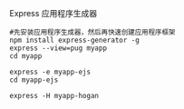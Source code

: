 Express 应用程序生成器

```
#先安装应用程序生成器，然后再快速创建应用程序框架
npm install express-generator -g
express --view=pug myapp
cd myapp
```

```
express -e myapp-ejs
cd myapp-ejs
```

```
express -H myapp-hogan
```